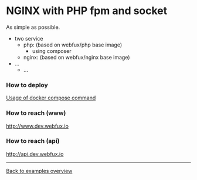 # NGINX with PHP fpm and socket
As simple as possible.

- two service
  - php: (based on webfux/php base image)
    - using composer
  - nginx: (based on webfux/nginx base image)
- ...
  - ...

### How to deploy
[Usage of docker compose command](../README.md#usage-of-docker-compose-command)

### How to reach (www)
http://www.dev.webfux.io

### How to reach (api)
http://api.dev.webfux.io

---
[Back to examples overview](../README.md)